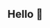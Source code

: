 ## Hello 👋

<!--

## Product
[![ReadMe Card](https://github-readme-stats.vercel.app/api/pin/?username=Hamumayo55&repo=Sukuramukun&theme=vue-dark)](https://github.com/Hamumayo55/Sukuramukun)

## Lightning Talk
[Agile PBL祭り](https://www2.slideshare.net/TakuyaShinjo/agile-pbl2020)

**Hamumayo55/Hamumayo55** is a ✨ _special_ ✨ repository because its `README.md` (this file) appears on your GitHub profile.
![Anurag's github stats](https://github-readme-stats.vercel.app/api?username=Hamumayo55&theme=dark&show_icons=true&theme=vue-dark)

Here are some ideas to get you started:
[![ReadMe Card](https://github-readme-stats.vercel.app/api/pin/?username=Hamumayo55&repo=example-pyqubo&theme=vue-dark)](https://github.com/Hamumayo55/example-pyqubo)


- 🔭 I’m currently working on ...
- 🌱 I’m currently learning ...
- 👯 I’m looking to collaborate on ...
- 🤔 I’m looking for help with ...
- 💬 Ask me about ...
- 📫 How to reach me: ...
- 😄 Pronouns: ...
- ⚡ Fun fact: ...
-->
